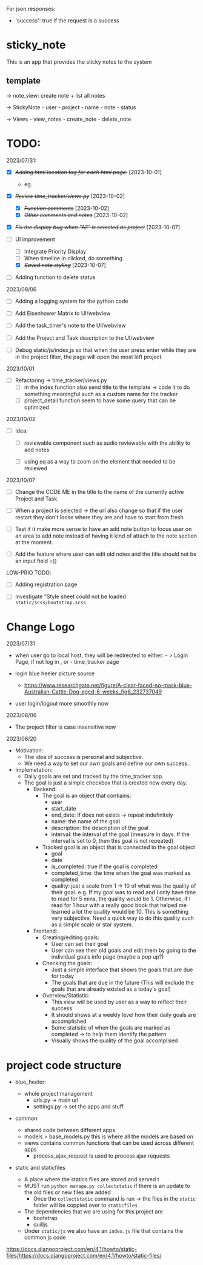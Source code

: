 
For json responses:
- 'success': true if the request is a success

# sticky_note

This is an app that provides the sticky notes to the system

## template
-> note_view: create note + list all notes

-> StickyNote
    - user
    - project
    - name
    - note
    - status 
  
-> Views
    - view_notes 
    - create_note
    - delete_note


# TODO:

2023/07/31:
- [X] ~~*Adding html location tag for each html page:*~~ [2023-10-01]
    - eg. <!-- time_tracker/templates/time_tracker/index.html-->
- [X] ~~*Review time_tracker/views.py*~~ [2023-10-02]
  - [X] ~~*Function comments*~~ [2023-10-02]
  - [X] ~~*Other comments and notes*~~ [2023-10-02]
- [X] ~~*Fix the display bug when "All" is selected as project*~~ [2023-10-07]
- [ ] UI improvement
    - [ ] Integrate Priority Display
    - [ ] When timeline in clicked, do something
    - [X] ~~*Saved note styling*~~ [2023-10-07] 
- [ ] Adding function to delete status 


2023/08/06
- [ ] Adding a logging system for the python code
- [ ] Add Eisenhower Matrix to UI/webview
- [ ] Add the task_timer's note to the UI/webview
- [ ] Add the Project and Task description to the UI/webview
- [ ] Debug static/js/index,js so that when the user press enter while they are in the 
    project filter, the page will open the most left project


2023/10/01
- [ ] Refactoring -> time_tracker/views.py
  - [ ] in  the index function also send title to the template -> code it to do something meaningful such as a custom name for the tracker
  - [ ] project_detail function seem to have some query that can be optimized 

2023/10/02
- [ ] Idea: 
  - [ ] reviewable component such as audio reviewable with the ability to add notes
  - [ ] using eq as a way to zoom on the element that needed to be reviewed


2023/10/07
- [ ] Change the CODE ME in the title to the name of the currently active Project and Task
- [ ] When a project is selected -> the url also change so that if the user restart they don't loose where they are and have to start from fresh
- [ ] Test if it make more sense to have an add note button to focus user on an area to add note instead of having it kind of attach to the note section at the moment. 
- [ ] Add the feature where user can edit old notes and the title should not be an input field =))


LOW-PRIO TODO:
- [ ] Adding registration page
- [ ] Investigate "Style sheet could not be loaded `static/scss/bootstrap.scss`


# Change Logo

2023/07/31
- when user go to local host, they will be redirected to either: 
      - > Login Page, if not log in , or
      - time_tracker page


- login blue heeler picture source
    - https://www.researchgate.net/figure/A-clear-faced-no-mask-blue-Australian-Cattle-Dog-aged-6-weeks_fig6_232737049

- user login/logout more smoothly now


2023/08/06
- The project filter is case insensitive now


2023/08/20
- Motivation:
    - The idea of success is personal and subjective.
    - We need a way to set our own goals and define our own success.
- Implemetation:
  - Daily goals are set and tracked by the time_tracker app.
  - The goal is just a simple checkbox that is created new every day.
    - Backend:
        - The goal is an object that contiains:
            - user
            - start_date
            - end_date: if does not exists -> repeat indefinitely
            - name: the name of the goal
            - description: the description of the goal
            - interval: the interval of the goal (measure in days. If the interval is set to 0, then this goal is not repeated)
        - Tracked goal is an object that is connected to the goal object
            - goal
            - date
            - is_completed: true if the goal is completed 
            - completed_time: the time when the goal was marked as completed
            - quality: just a scale from 1 -> 10 of what was the quality of their goal. e.g. If my goal was to read and I only have time to read for 5 mins, the quality would be 1. Otherwise, if I read for 1 hour with a really good book that helped me learned a lot the quality would be 10. This is something very subjective. Need a quick way to do this quality such as a simple scale or star system. 
    - Frontend:
        - Creating/editing goals:
            - User can set their goal
            - User can see their old goals and edit them by going to the individual goals info page (maybe a pop up?)
        - Checking the goals:
            - Just a simple interface that shows the goals that are due for today
            - The goals that are due in the future (This will exclude the goals that are already existed as a today's goal)
        - Overview/Statistic:
            - This view will be used by user as a way to reflect their success
            - It should shows at a weekly level how their daily goals are accomplished
            - Some statistic of when the goals are marked as completed -> to help them identify the pattern
            - Visually shows the quality of the goal accomplised


#  project code structure

- blue_heeler:
  - whole project management
    - urls.py -> main url 
    - settings.py -> set the apps and stuff

- common
  - shared code between different apps
  - models > base_models.py this is where all the models are based on
  - views contains common functions that can be used across different apps
    - process_ajax_request is used to process ajax requests

- static and staticfiles
  - A place where the statics files are stored and served t
  - MUST run `python manage.py collectstatic` if there is an update to the old files or new files are added
    - Once the `collectstatic` command is run -> the files in the `static` folder will be coppied over to `staticfiles`
  - The dependencies that we are using for this project are
    - bootstrap
    - quilljs
  - Under `static/js` we also have an `index.js` file that contains the common js code

https://docs.djangoproject.com/en/4.1/howto/static-files/https://docs.djangoproject.com/en/4.1/howto/static-files/